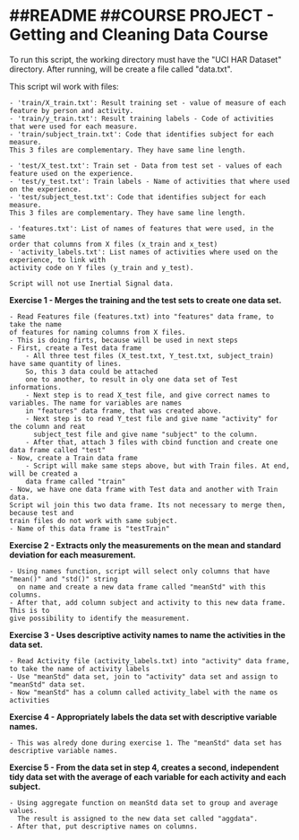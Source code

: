
##README
##COURSE PROJECT - Getting and Cleaning Data Course
==================================================================

To run this script, the working directory must have the "UCI HAR Dataset" directory.
After running, will be create a file called "data.txt".

This script wil work with files:

	- 'train/X_train.txt': Result training set - value of measure of each feature by person and activity.
	- 'train/y_train.txt': Result training labels - Code of activities that were used for each measure.
	- 'train/subject_train.txt': Code that identifies subject for each measure.
	This 3 files are complementary. They have same line length.
	 
	- 'test/X_test.txt': Train set - Data from test set - values of each feature used on the experience.
	- 'test/y_test.txt': Train labels - Name of activities that where used on the experience.
	- 'test/subject_test.txt': Code that identifies subject for each measure.
	This 3 files are complementary. They have same line length.

	- 'features.txt': List of names of features that were used, in the same 
	order that columns from X files (x_train and x_test)
	- 'activity_labels.txt': List names of activities where used on the experience, to link with 
	activity code on Y files (y_train and y_test).

	Script will not use Inertial Signal data.
	
**Exercise 1 - Merges the training and the test sets to create one data set.**

	- Read Features file (features.txt) into "features" data frame, to take the name 
	of features for naming columns from X files. 	
	- This is doing firts, because will be used in next steps	
	- First, create a Test data frame 	
		- All three test files (X_test.txt, Y_test.txt, subject_train) have same quantity of lines. 
		So, this 3 data could be attached 
		one to another, to result in oly one data set of Test informations. 				
		- Next step is to read X_test file, and give correct names to variables. The name for variables are names 
		in "features" data frame, that was created above.
		- Next step is to read Y_test file and give name "activity" for the column and reat 
		  subject_test file and give name "subject" to the column.
		- After that, attach 3 files with cbind function and create one data frame called "test"		
	- Now, create a Train data frame 		
		- Script will make same steps above, but with Train files. At end, will be created a 
		data frame called "train"	
	- Now, we have one data frame with Test data and another with Train data. 
	Script wil join this two data frame. Its not necessary to merge then, because test and 
	train files do not work with same subject.
	- Name of this data frame is "testTrain"

**Exercise 2 - Extracts only the measurements on the mean and standard deviation for each measurement.**

	- Using names function, script will select only columns that have "mean()" and "std()" string 
	  on name and create a new data frame called "meanStd" with this columns. 
	- After that, add column subject and activity to this new data frame. This is to 
	give possibility to identify the measurement.
	
**Exercise 3 - Uses descriptive activity names to name the activities in the data set.**

	- Read Activity file (activity_labels.txt) into "activity" data frame, to take the name of activity labels
	- Use "meanStd" data set, join to "activity" data set and assign to "meanStd" data set.
	- Now "meanStd" has a column called activity_label with the name os activities

**Exercise 4 - Appropriately labels the data set with descriptive variable names.**

	- This was alredy done during exercise 1. The "meanStd" data set has descriptive variable names.

**Exercise 5 - From the data set in step 4, creates a second, independent tidy data set with 
the average of each variable for each activity and each subject.**

	- Using aggregate function on meanStd data set to group and average values. 
	  The result is assigned to the new data set called "aggdata".
	- After that, put descriptive names on columns.


